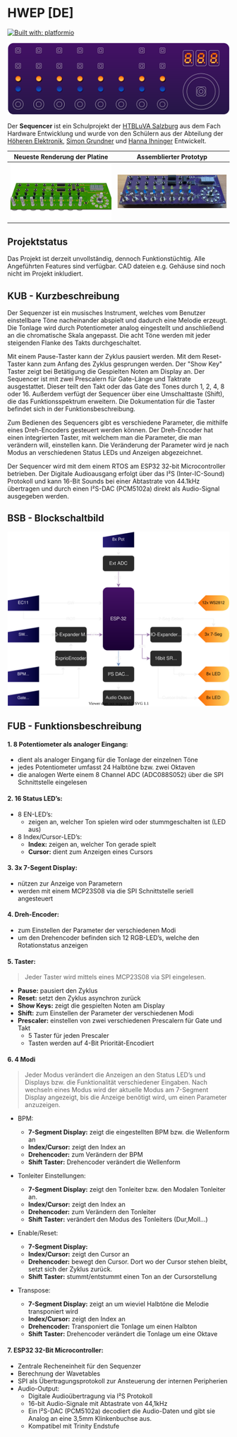 # HWEP [DE]
[![Built with: platformio](https://img.shields.io/badge/built%20with-platformio-orange)](https://platformio.org/)

![Frontpanel](/docu/v2/assets/Frontpanel.svg)

Der **Sequencer** ist ein Schulprojekt der [HTBLuVA Salzburg](http://www.htl-salzburg.ac.at/startseite.html) aus dem Fach Hardware Entwicklung und wurde von den Schülern aus der Abteilung der [Höheren Elektronik](http://www.htl-salzburg.ac.at/elektronik-technische-informatik.html), [Simon Grundner](https://github.com/s-grundner) und [Hanna Ihninger](https://github.com/h-ihninger) Entwickelt. 

|           Neueste Renderung der Platine         |            Assemblierter Prototyp               |
|:-----------------------------------------------:|:-----------------------------------------------:|
|      ![render](/docu/v2/assets/render.png)      |      ![prototype](/docu/v2/assets/prot.jpg)     |

## Projektstatus
Das Projekt ist derzeit unvollständig, dennoch Funktionstüchtig. Alle Angeführten Features sind verfügbar. CAD dateien e.g. Gehäuse sind noch nicht im Projekt inkludiert.

## KUB - Kurzbeschreibung

Der Sequenzer ist ein musisches Instrument, welches vom Benutzer einstellbare Töne nacheinander abspielt und dadurch eine Melodie erzeugt. Die Tonlage wird durch Potentiometer analog eingestellt und anschließend an die chromatische Skala angepasst. Die acht Töne werden mit jeder steigenden Flanke des Takts durchgeschaltet.

Mit einem Pause-Taster kann der Zyklus pausiert werden. Mit dem Reset-Taster kann zum Anfang des Zyklus gesprungen werden. Der "Show Key" Taster zeigt bei Betätigung die Gespielten Noten am Display an. Der Sequencer ist mit zwei Prescalern für Gate-Länge und Taktrate ausgestattet. Dieser teilt den Takt oder das Gate des Tones durch 1, 2, 4, 8 oder 16. Außerdem verfügt der Sequencer über eine Umschalttaste (Shift), die das Funktionsspektrum erweitern. Die Dokumentation für die Taster befindet sich in der Funktionsbeschreibung.

Zum Bedienen des Sequencers gibt es verschiedene Parameter, die mithilfe eines Dreh-Encoders gesteuert werden können. Der Dreh-Encoder hat einen integrierten Taster, mit welchem man die Parameter, die man verändern will, einstellen kann. Die Veränderung der Parameter wird je nach Modus an verschiedenen Status LEDs und Anzeigen abgezeichnet.

Der Sequencer wird mit dem einem RTOS am ESP32 32-bit Microcontroller betrieben. Der Digitale Audioausgang erfolgt über das I²S (Inter-IC-Sound) Protokoll und kann 16-Bit Sounds bei einer Abtastrate von 44.1kHz übertragen und durch einen I²S-DAC (PCM5102a) direkt als Audio-Signal ausgegeben werden.


## BSB - Blockschaltbild

![BSB](/docu/v2/assets/BSB_Sequencer_I2S.drawio_dark.svg)

## FUB - Funktionsbeschreibung
#### 1. 8 Potentiometer als analoger Eingang:
 - dient als analoger Eingang für die Tonlage der einzelnen Töne
 - jedes Potentiometer umfasst 24 Halbtöne bzw. zwei Oktaven
 - die analogen Werte einem 8 Channel ADC (ADC088S052) über die SPI Schnittstelle eingelesen

#### 2. 16 Status LED’s:
 - 8 EN-LED’s:
   - zeigen an, welcher Ton spielen wird oder stummgeschalten ist (LED aus)
 - 8 Index/Cursor-LED’s:
   - **Index:** zeigen an, welcher Ton gerade spielt
   - **Cursor:** dient zum Anzeigen eines Cursors

#### 3. 3x 7-Segent Display:
 - nützen zur Anzeige von Parametern
 - werden mit einem MCP23S08 via die SPI Schnittstelle seriell angesteuert
 
#### 4. Dreh-Encoder:
 - zum Einstellen der Parameter der verschiedenen Modi
 - um den Drehencoder befinden sich 12 RGB-LED’s, welche den Rotationstatus anzeigen
 
#### 5. Taster: 
> Jeder Taster wird mittels eines MCP23S08 via SPI eingelesen.
 - **Pause:** pausiert den Zyklus
 - **Reset:** setzt den Zyklus asynchron zurück
 - **Show Keys:** zeigt die gespielten Noten am Display
 - **Shift:** zum Einstellen der Parameter der verschiedenen Modi
 - **Prescaler:** einstellen von zwei verschiedenen Prescalern für Gate und Takt
   - 5 Taster für jeden Prescaler
   - Tasten werden auf 4-Bit Priorität-Encodiert
 
#### 6. 4 Modi
> Jeder Modus verändert die Anzeigen an den Status LED’s und Displays bzw. die Funktionalität verschiedener Eingaben. Nach wechseln eines Modus wird der aktuelle Modus am 7-Segment Display angezeigt, bis die Anzeige benötigt wird, um einen Parameter anzuzeigen.
 
 - BPM:
   - **7-Segment Display:** zeigt die eingestellten BPM bzw. die Wellenform an
   - **Index/Cursor:** zeigt den Index an
   - **Drehencoder:** zum Verändern der BPM
   - **Shift Taster:** Drehencoder verändert die Wellenform
 - Tonleiter Einstellungen:
   - **7-Segment Display:** zeigt den Tonleiter bzw. den Modalen Tonleiter an.
   - **Index/Cursor:** zeigt den Index an
   - **Drehencoder:** zum Verändern den Tonleiter
   - **Shift Taster:** verändert den Modus des Tonleiters (Dur,Moll…)
 - Enable/Reset:
   - **7-Segment Display:**
   - **Index/Cursor:** zeigt den Cursor an
   - **Drehencoder:** bewegt den Cursor. Dort wo der Cursor stehen bleibt, setzt sich der Zyklus zurück.
   - **Shift Taster:** stummt/entstummt einen Ton an der Cursorstellung
 
 - Transpose:
   - **7-Segment Display:** zeigt an um wieviel Halbtöne die Melodie transponiert wird
   - **Index/Cursor:** zeigt den Index an
   - **Drehencoder:** Transponiert die Tonlage um einen Halbton
   - **Shift Taster:** Drehencoder verändert die Tonlage um eine Oktave
 
#### 7. ESP32 32-Bit Microcontroller:
 - Zentrale Recheneinheit für den Sequenzer
 - Berechnung der Wavetables
 - SPI als Übertragungsprotokoll zur Ansteuerung der internen Peripherien
 - Audio-Output:
   - Digitale Audioübertragung via I²S Protokoll
   - 16-bit Audio-Signale mit Abtastrate von 44,1kHz
   - Ein I²S-DAC (PCM5102a) decodiert die Audio-Daten und gibt sie Analog an eine 3,5mm Klinkenbuchse aus.
   - Kompatibel mit Trinity Endstufe 
